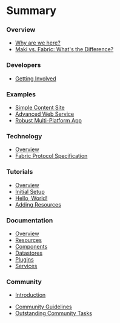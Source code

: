 # Summary

### Overview
- [Why are we here?][why-are-we-here]
- [Maki vs. Fabric: What's the Difference?][maki-vs-fabric]

### Developers
- [Getting Involved](source/developers/getting-involved.md)

### Examples
- [Simple Content Site](source/examples/content.md)
- [Advanced Web Service](source/examples/infrastructure.md)
- [Robust Multi-Platform App](source/examples/robust.md)

### Technology
- [Overview][fabric-overview]
- [Fabric Protocol Specification][fabric-protocol]

### Tutorials
- [Overview](source/tutorials/index.md)
- [Initial Setup](source/tutorials/initial-setup.md)
- [Hello, World!](source/tutorials/hello-world.md)
- [Adding Resources](source/tutorials/adding-resources.md)

### Documentation
- [Overview](docs/index.md)
- [Resources](docs/resources.md)
- [Components](source/snippets/components.md)
- [Datastores](docs/datastore.md)
- [Plugins](docs/plugins.md)
- [Services](docs/services.md)

### Community
* [Introduction](source/snippets/introduction.md)
- [Community Guidelines][community-guidelines]
- [Outstanding Community Tasks][outstanding-tasks]

[chat]: https://chat.maki.io/
[slack]: https://www.youtube.com/watch?v=W8_tGC8pNvI
[slack-apps]: https://slack.com/downloads
[why-are-we-here]: source/snippets/why-are-we-here.md
[maki-vs-fabric]: https://maki-dev.slack.com/files/chrisinajar/F16EBB88K/Elevator_Speach
[fabric-overview]: source/snippets/fabric.md
[fabric-protocol]: https://maki-dev.slack.com/files/martindale/F170LP2HL/fabric_protocol_specification.md
[community-guidelines]: https://maki-dev.slack.com/files/martindale/F1565BS5P/Community_Guidelines.md
[outstanding-tasks]: https://maki-dev.slack.com/files/martindale/F1ARP5JKV/Outstanding_Community_Tasks
[maki-remote]: https://github.com/martindale/maki-remote
[maki-auth-flex]: https://github.com/martindale/maki-auth-flex
[waffle]: https://waffle.io/martindale/maki
[snarl]: https://github.com/martindale/snarl

[#product]: https://maki.io/topics/product
[#community]: https://maki.io/topics/community
[#projects]: https://maki.io/topics/projects
[#meta]: https://maki.io/topics/meta 
[#hacking]: https://maki.io/topics/hacking 
[#development]: https://maki.io/topics/development 
[#meetups]: https://maki.io/topics/meetups 
[#beer]: https://maki.io/topics/beer 

